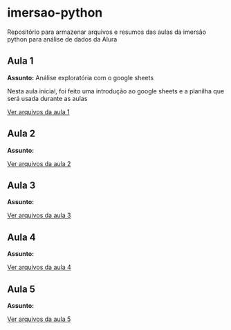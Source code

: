 # imersao-python
Repositório para armazenar arquivos e resumos das aulas da imersão python para análise de dados da Alura

## Aula 1 
**Assunto:** Análise exploratória com o google sheets

Nesta aula inicial, foi feito uma introdução ao google sheets e a planilha que será usada durante as aulas

[Ver arquivos da aula 1](https://github.com/mariachiromito/imersao-python/tree/main/Aula%201)

## Aula 2
**Assunto:**

[Ver arquivos da aula 2]()

## Aula 3
**Assunto:**

[Ver arquivos da aula 3]()

## Aula 4
**Assunto:**

[Ver arquivos da aula 4]()

## Aula 5
**Assunto:**

[Ver arquivos da aula 5]()

